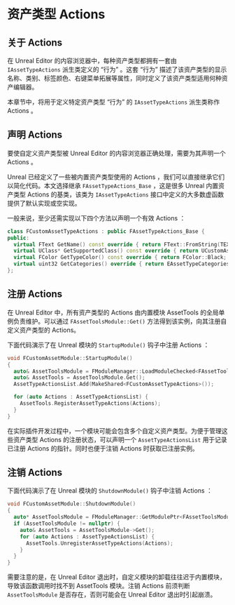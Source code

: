 # 资产类型 Actions

## 关于 Actions

在 Unreal Editor 的内容浏览器中，每种资产类型都拥有一套由 `IAssetTypeActions` 派生类定义的 “行为” 。这套 “行为” 描述了该资产类型的显示名称、类别、标签颜色、右键菜单拓展等属性，同时定义了该资产类型适用何种资产编辑器。

本章节中，将用于定义特定资产类型 “行为” 的 `IAssetTypeActions` 派生类称作 Actions 。

## 声明 Actions

要使自定义资产类型被 Unreal Editor 的内容浏览器正确处理，需要为其声明一个 Actions 。

Unreal 已经定义了一些被内置资产类型使用的 Actions ，我们可以直接继承它们以简化代码。本文选择继承 `FAssetTypeActions_Base` ，这是很多 Unreal 内置资产类型 Actions 的基类，该类为 `IAssetTypeActions` 接口中定义的大多数虚函数提供了默认实现或空实现。

一般来说，至少还需实现以下四个方法以声明一个有效 Actions ：

```cpp
class FCustomAssetTypeActions : public FAssetTypeActions_Base {
public:
  virtual FText GetName() const override { return FText::FromString(TEXT("Custom Asset")); }
  virtual UClass* GetSupportedClass() const override { return UCustomAsset::StaticClass(); }
  virtual FColor GetTypeColor() const override { return FColor::Black; }
  virtual uint32 GetCategories() override { return EAssetTypeCategories::Misc; }
};
```

## 注册 Actions

在 Unreal Editor 中，所有资产类型的 Actions 由内置模块 AssetTools 的全局单例负责维护。可以通过 `FAssetToolsModule::Get()` 方法得到该实例，向其注册自定义资产类型的 Actions。

下面代码演示了在 Unreal 模块的 `StartupModule()` 钩子中注册 Actions ：

```cpp
void FCustomAssetModule::StartupModule()
{
  auto& AssetToolsModule = FModuleManager::LoadModuleChecked<FAssetToolsModule>("AssetTools");
  auto& AssetTools = AssetToolsModule.Get();
  AssetTypeActionsList.Add(MakeShared<FCustomAssetTypeActions>());

  for (auto Actions : AssetTypeActionsList) {
    AssetTools.RegisterAssetTypeActions(Actions);
  }
}
```

在实际插件开发过程中，一个模块可能会包含多个自定义资产类型。为便于管理这些资产类型 Actions 的注册状态，可以声明一个 `AssetTypeActionsList` 用于记录已注册 Actions 的指针。同时也便于注销 Actions 时获取已注册实例。

## 注销 Actions

下面代码演示了在 Unreal 模块的 `ShutdownModule()` 钩子中注销 Actions ：

```cpp
void FCustomAssetModule::ShutdownModule()
{
  auto* AssetToolsModule = FModuleManager::GetModulePtr<FAssetToolsModule>("AssetTools");
  if (AssetToolsModule != nullptr) {
    auto& AssetTools = AssetToolsModule->Get();
    for (auto Actions : AssetTypeActionsList) {
      AssetTools.UnregisterAssetTypeActions(Actions);
    }
  }
}
```

需要注意的是，在 Unreal Editor 退出时，自定义模块的卸载往往迟于内置模块，导致该函数调用时找不到 AssetTools 模块。注销 Actions 前须判断 `AssetToolsModule` 是否存在，否则可能会在 Unreal Editor 退出时引起崩溃。
